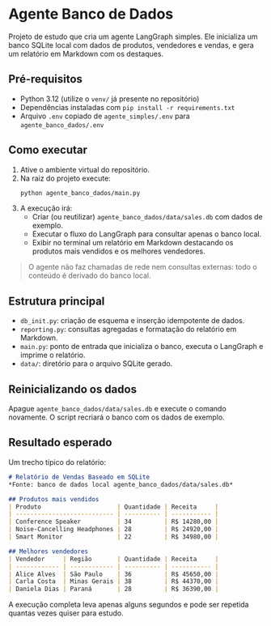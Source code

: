 # Agente Banco de Dados

Projeto de estudo que cria um agente LangGraph simples. Ele inicializa um banco SQLite local com dados de produtos, vendedores e vendas, e gera um relatório em Markdown com os destaques.

## Pré-requisitos
- Python 3.12 (utilize o `venv/` já presente no repositório)
- Dependências instaladas com `pip install -r requirements.txt`
- Arquivo `.env` copiado de `agente_simples/.env` para `agente_banco_dados/.env`

## Como executar
1. Ative o ambiente virtual do repositório.
2. Na raiz do projeto execute:
   ```bash
   python agente_banco_dados/main.py
   ```
3. A execução irá:
   - Criar (ou reutilizar) `agente_banco_dados/data/sales.db` com dados de exemplo.
   - Executar o fluxo do LangGraph para consultar apenas o banco local.
   - Exibir no terminal um relatório em Markdown destacando os produtos mais vendidos e os melhores vendedores.

> O agente não faz chamadas de rede nem consultas externas: todo o conteúdo é derivado do banco local.

## Estrutura principal
- `db_init.py`: criação de esquema e inserção idempotente de dados.
- `reporting.py`: consultas agregadas e formatação do relatório em Markdown.
- `main.py`: ponto de entrada que inicializa o banco, executa o LangGraph e imprime o relatório.
- `data/`: diretório para o arquivo SQLite gerado.

## Reinicializando os dados
Apague `agente_banco_dados/data/sales.db` e execute o comando novamente. O script recriará o banco com os dados de exemplo.

## Resultado esperado
Um trecho típico do relatório:

```markdown
# Relatório de Vendas Baseado em SQLite
*Fonte: banco de dados local agente_banco_dados/data/sales.db*

## Produtos mais vendidos
| Produto                     | Quantidade | Receita     |
| --------------------------- | ---------- | ----------- |
| Conference Speaker          | 34         | R$ 14280,00 |
| Noise-Cancelling Headphones | 28         | R$ 24920,00 |
| Smart Monitor               | 22         | R$ 34980,00 |

## Melhores vendedores
| Vendedor     | Região       | Quantidade | Receita     |
| ------------ | ------------ | ---------- | ----------- |
| Alice Alves  | São Paulo    | 36         | R$ 45650,00 |
| Carla Costa  | Minas Gerais | 38         | R$ 44370,00 |
| Daniela Dias | Paraná       | 28         | R$ 36390,00 |
```

A execução completa leva apenas alguns segundos e pode ser repetida quantas vezes quiser para estudo.
